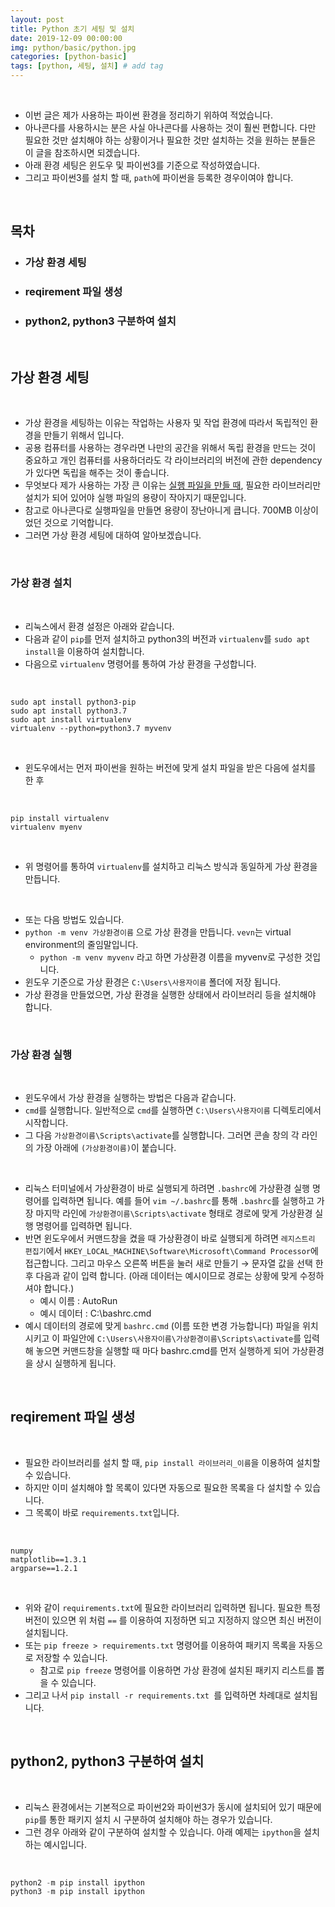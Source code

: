 ```yaml
---
layout: post
title: Python 초기 세팅 및 설치
date: 2019-12-09 00:00:00
img: python/basic/python.jpg
categories: [python-basic] 
tags: [python, 세팅, 설치] # add tag
---
```


<br>

- 이번 글은 제가 사용하는 파이썬 환경을 정리하기 위하여 적었습니다.
- 아나콘다를 사용하시는 분은 사실 아나콘다를 사용하는 것이 훨씬 편합니다. 다만 필요한 것만 설치해야 하는 상황이거나 필요한 것만 설치하는 것을 원하는 분들은 이 글을 참조하시면 되겠습니다.
- 아래 환경 세팅은 윈도우 및 파이썬3를 기준으로 작성하였습니다.
- 그리고 파이썬3를 설치 할 때, `path`에 파이썬을 등록한 경우이여야 합니다.

<br>

## **목차**

- ### 가상 환경 세팅
- ### reqirement 파일 생성
- ### python2, python3 구분하여 설치

<br>

## **가상 환경 세팅**

<br>

- 가상 환경을 세팅하는 이유는 작업하는 사용자 및 작업 환경에 따라서 독립적인 환경을 만들기 위해서 입니다.
- 공용 컴퓨터를 사용하는 경우라면 나만의 공간을 위해서 독립 환경을 만드는 것이 중요하고 개인 컴퓨터를 사용하더라도 각 라이브러리의 버전에 관한 dependency가 있다면 독립을 해주는 것이 좋습니다.
- 무엇보다 제가 사용하는 가장 큰 이유는 [실행 파일을 만들 때](https://gaussian37.github.io/python-etc-pyinstaller/), 필요한 라이브러리만 설치가 되어 있어야 실행 파일의 용량이 작아지기 때문입니다.
- 참고로 아나콘다로 실행파일을 만들면 용량이 장난아니게 큽니다. 700MB 이상이었던 것으로 기억합니다.
- 그러면 가상 환경 세팅에 대하여 알아보겠습니다.

<br>

### 가상 환경 설치

<br>

- 리눅스에서 환경 설정은 아래와 같습니다. 
- 다음과 같이 `pip`를 먼저 설치하고 python3의 버전과 `virtualenv`를 `sudo apt install`을 이용하여 설치합니다.
- 다음으로 `virtualenv` 명령어를 통하여 가상 환경을 구성합니다.

<br>

```
sudo apt install python3-pip
sudo apt install python3.7
sudo apt install virtualenv
virtualenv --python=python3.7 myvenv
```
<br>

- 윈도우에서는 먼저 파이썬을 원하는 버전에 맞게 설치 파일을 받은 다음에 설치를 한 후

<br>

```
pip install virtualenv
virtualenv myenv
```

<br>

- 위 명령어를 통하여 `virtualenv`를 설치하고 리눅스 방식과 동일하게 가상 환경을 만듭니다.

<br>

- 또는 다음 방법도 있습니다.
- `python -m venv 가상환경이름` 으로 가상 환경을 만듭니다. `vevn`는 virtual environment의 줄임말입니다.
    - `python -m venv myvenv` 라고 하면 가상환경 이름을 myvenv로 구성한 것입니다.
- 윈도우 기준으로 가상 환경은 `C:\Users\사용자이름` 폴더에 저장 됩니다.
- 가상 환경을 만들었으면, 가상 환경을 실행한 상태에서 라이브러리 등을 설치해야 합니다.

<br>

### 가상 환경 실행

<br>

- 윈도우에서 가상 환경을 실행하는 방법은 다음과 같습니다.
- `cmd`를 실행합니다. 일반적으로 `cmd`를 실행하면 `C:\Users\사용자이름` 디렉토리에서 시작합니다.
- 그 다음 `가상환경이름\Scripts\activate`를 실행합니다. 그러면 콘솔 창의 각 라인의 가장 아래에 `(가상환경이름)`이 붙습니다.

<br>

- 리눅스 터미널에서 가상환경이 바로 실행되게 하려면 `.bashrc`에 가상환경 실행 명령어를 입력하면 됩니다. 예를 들어 `vim ~/.bashrc`를 통해 `.bashrc`를 실행하고 가장 마지막 라인에 `가상환경이름\Scripts\activate` 형태로 경로에 맞게 가상환경 실행 명령어를 입력하면 됩니다.
- 반면 윈도우에서 커맨드창을 켰을 때 가상환경이 바로 실행되게 하려면 `레지스트리 편집기`에서 `HKEY_LOCAL_MACHINE\Software\Microsoft\Command Processor`에 접근합니다. 그리고 마우스 오른쪽 버튼을 눌러 새로 만들기 → 문자열 값을 선택 한 후 다음과 같이 입력 합니다. (아래 데이터는 예시이므로 경로는 상황에 맞게 수정하셔야 합니다.)
    - 예시 이름 : AutoRun
    - 예시 데이터 : C:\bashrc.cmd
- 예시 데이터의 경로에 맞게 `bashrc.cmd` (이름 또한 변경 가능합니다) 파일을 위치시키고 이 파일안에 `C:\Users\사용자이름\가상환경이름\Scripts\activate`를 입력해 놓으면 커맨드창을 실행할 때 마다 bashrc.cmd를 먼저 실행하게 되어 가상환경을 상시 실행하게 됩니다.

<br>

## **reqirement 파일 생성**

<br>

- 필요한 라이브러리를 설치 할 때, `pip install 라이브러리_이름`을 이용하여 설치할 수 있습니다.
- 하지만 이미 설치해야 할 목록이 있다면 자동으로 필요한 목록을 다 설치할 수 있습니다.
- 그 목록이 바로 `requirements.txt`입니다.


<br>

```
numpy
matplotlib==1.3.1 
argparse==1.2.1 
```

<br>

- 위와 같이 `requirements.txt`에 필요한 라이브러리 입력하면 됩니다. 필요한 특정 버전이 있으면 위 처럼 `==` 를 이용하여 지정하면 되고 지정하지 않으면 최신 버전이 설치됩니다.
- 또는 `pip freeze > requirements.txt` 명령어를 이용하여 패키지 목록을 자동으로 저장할 수 있습니다.
    - 참고로 `pip freeze` 명령어를 이용하면 가상 환경에 설치된 패키지 리스트를 뽑을 수 있습니다.
- 그리고 나서 `pip install -r requirements.txt `를 입력하면 차례대로 설치됩니다.

<br>

## python2, python3 구분하여 설치

<br>

- 리눅스 환경에서는 기본적으로 파이썬2와 파이썬3가 동시에 설치되어 있기 때문에 `pip`를 통한 패키지 설치 시 구분하여 설치해야 하는 경우가 있습니다.
- 그런 경우 아래와 같이 구분하여 설치할 수 있습니다. 아래 예제는 `ipython`을 설치하는 예시입니다.

<br>

```python
python2 -m pip install ipython
python3 -m pip install ipython
```

<br>
